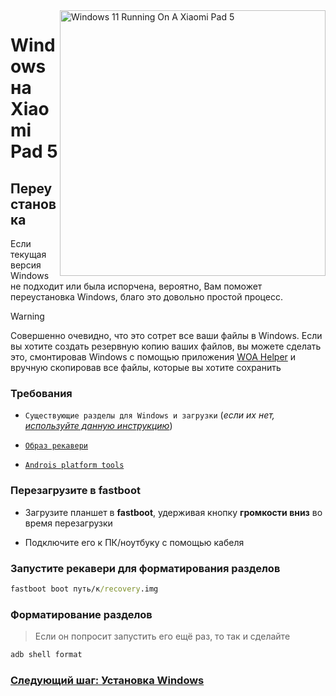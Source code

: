 <img align="right" src="https://raw.githubusercontent.com/erdilS/Port-Windows-11-Xiaomi-Pad-5/main/nabu.png" width="425" alt="Windows 11 Running On A Xiaomi Pad 5">


# Windows на Xiaomi Pad 5

## Переустановка
Если текущая версия Windows не подходит или была испорчена, вероятно, Вам поможет переустановка Windows, благо это довольно простой процесс.

> [!WARNING]
> Совершенно очевидно, что это сотрет все ваши файлы в Windows. Если вы хотите создать резервную копию ваших файлов, вы можете сделать это, смонтировав Windows с помощью приложения [WOA Helper](https://github.com/erdilS/Port-Windows-11-Xiaomi-Pad-5/releases/download/dualboot/woahelper.apk) и вручную скопировав все файлы, которые вы хотите сохранить

### Требования

- ```Существующие разделы для Windows и загрузки``` (*если их нет, [используйте данную инструкцию](/guide/Russian/partition-ru.md)*)
  
- [```Образ рекавери```](https://github.com/ArKT-7/twrp_device_xiaomi_nabu/releases/tag/mod-win)
  
- [```Androis platform tools```](https://developer.android.com/studio/releases/platform-tools)

### Перезагрузите в **fastboot**
- Загрузите планшет в **fastboot**, удерживая кнопку **громкости вниз** во время перезагрузки

- Подключите его к ПК/ноутбуку с помощью кабеля

### Запустите рекавери для форматирования разделов

```cmd
fastboot boot путь/к/recovery.img
```

### Форматирование разделов
> Если он попросит запустить его ещё раз, то так и сделайте
```cmd
adb shell format
```


### [Следующий шаг: Установка Windows](/guide/Russian/3-install-ru.md#Запустите-msc)
